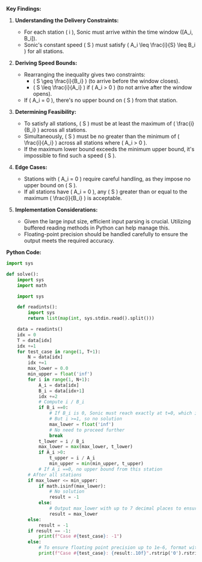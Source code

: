 **Key Findings:**

1. **Understanding the Delivery Constraints:**
   - For each station \( i \), Sonic must arrive within the time window \([A_i, B_i]\).
   - Sonic's constant speed \( S \) must satisfy \( A_i \leq \frac{i}{S} \leq B_i \) for all stations.

2. **Deriving Speed Bounds:**
   - Rearranging the inequality gives two constraints:
     - \( S \geq \frac{i}{B_i} \) (to arrive before the window closes).
     - \( S \leq \frac{i}{A_i} \) if \( A_i > 0 \) (to not arrive after the window opens).
   - If \( A_i = 0 \), there's no upper bound on \( S \) from that station.

3. **Determining Feasibility:**
   - To satisfy all stations, \( S \) must be at least the maximum of \( \frac{i}{B_i} \) across all stations.
   - Simultaneously, \( S \) must be no greater than the minimum of \( \frac{i}{A_i} \) across all stations where \( A_i > 0 \).
   - If the maximum lower bound exceeds the minimum upper bound, it's impossible to find such a speed \( S \).

4. **Edge Cases:**
   - Stations with \( A_i = 0 \) require careful handling, as they impose no upper bound on \( S \).
   - If all stations have \( A_i = 0 \), any \( S \) greater than or equal to the maximum \( \frac{i}{B_i} \) is acceptable.

5. **Implementation Considerations:**
   - Given the large input size, efficient input parsing is crucial. Utilizing buffered reading methods in Python can help manage this.
   - Floating-point precision should be handled carefully to ensure the output meets the required accuracy.

**Python Code:**

```python
import sys

def solve():
    import sys
    import math

    import sys

    def readints():
        import sys
        return list(map(int, sys.stdin.read().split()))

    data = readints()
    idx = 0
    T = data[idx]
    idx +=1
    for test_case in range(1, T+1):
        N = data[idx]
        idx +=1
        max_lower = 0.0
        min_upper = float('inf')
        for i in range(1, N+1):
            A_i = data[idx]
            B_i = data[idx+1]
            idx +=2
            # Compute i / B_i
            if B_i ==0:
                # If B_i is 0, Sonic must reach exactly at t=0, which is impossible unless i=0
                # But i >=1, so no solution
                max_lower = float('inf')
                # No need to proceed further
                break
            t_lower = i / B_i
            max_lower = max(max_lower, t_lower)
            if A_i >0:
                t_upper = i / A_i
                min_upper = min(min_upper, t_upper)
            # If A_i ==0, no upper bound from this station
        # After all stations
        if max_lower <= min_upper:
            if math.isinf(max_lower):
                # No solution
                result = -1
            else:
                # Output max_lower with up to 7 decimal places to ensure required precision
                result = max_lower
        else:
            result = -1
        if result == -1:
            print(f"Case #{test_case}: -1")
        else:
            # To ensure floating point precision up to 1e-6, format with 10 decimal places
            print(f"Case #{test_case}: {result:.10f}".rstrip('0').rstrip('.'))
```